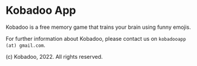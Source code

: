 # Kobadoo App

Kobadoo is a free memory game that trains your brain using funny emojis.

For further information about Kobadoo, please contact us on `kobadooapp (at) gmail.com`.

(c) Kobadoo, 2022. All rights reserved.